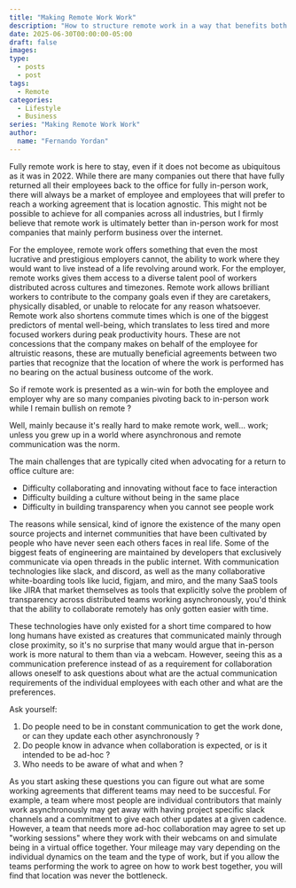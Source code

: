 ```yaml
---
title: "Making Remote Work Work"
description: "How to structure remote work in a way that benefits both the employee and the business"
date: 2025-06-30T00:00:00-05:00
draft: false
images:
type:
  - posts
  - post
tags:
  - Remote
categories:
  - Lifestyle
  - Business
series: "Making Remote Work Work"
author:
  name: "Fernando Yordan"
---
```


Fully remote work is here to stay, even if it does not become as ubiquitous as it was in 2022. While there are many companies out there that have fully returned all their employees back to the office for fully in-person work, there will always be a market of employee and employees that will prefer to reach a working agreement that is location agnostic. This might not be possible to achieve for all companies across all industries, but I firmly believe that remote work is ultimately better than in-person work for most companies that mainly perform business over the internet.

For the employee, remote work offers something that even the most lucrative and prestigious employers cannot, the ability to work where they would want to live instead of a life revolving around work. For the employer, remote works gives them access to a diverse talent pool of workers distributed across cultures and timezones. Remote work allows brilliant workers to contribute to the company goals even if they are caretakers, physically disabled, or unable to relocate for any reason whatsoever. Remote work also shortens commute times which is one of the biggest predictors of mental well-being, which translates to less tired and more focused workers during peak productivity hours. These are not concessions that the company makes on behalf of the employee for altruistic reasons, these are mutually beneficial agreements between two parties that recognize that the location of where the work is performed has no bearing on the actual business outcome of the work.

So if remote work is presented as a win-win for both the employee and employer why are so many companies pivoting back to in-person work while I remain bullish on remote ?

Well, mainly because it's really hard to make remote work, well... work; unless you grew up in a world where asynchronous and remote communication was the norm. 

The main challenges that are typically cited when advocating for a return to office culture are:
* Difficulty collaborating and innovating without face to face interaction
* Difficulty building a culture without being in the same place
* Difficulty in building transparency when you cannot see people work

The reasons while sensical, kind of ignore the existence of the many open source projects and internet communities that have been cultivated by people who have never seen each others faces in real life. Some of the biggest feats of engineering are maintained by developers that exclusively communicate via open threads in the public internet. With communication technologies like slack, and discord, as well as the many collaborative white-boarding tools like lucid, figjam, and miro, and the many SaaS tools like JIRA that market themselves as tools that explicitly solve the problem of transparency across distributed teams working asynchronously, you'd think that the ability to collaborate remotely has only gotten easier with time.

These technologies have only existed for a short time compared to how long humans have existed as creatures that communicated mainly through close proximity, so it's no surprise that many would argue that in-person work is more natural to them than via a webcam. However, seeing this as a communication preference instead of as a requirement for collaboration allows oneself to ask questions about what are the actual communication requirements of the individual employees with each other and what are the preferences.

Ask yourself:
1. Do people need to be in constant communication to get the work done, or can they update each other asynchronously ?
2. Do people know in advance when collaboration is expected, or is it intended to be ad-hoc ?
3. Who needs to be aware of what and when ?

As you start asking these questions you can figure out what are some working agreements that different teams may need to be succesful. For example, a team where most people are individual contributors that mainly work asynchronously may get away with having project specific slack channels and a commitment to give each other updates at a given cadence. However, a team that needs more ad-hoc collaboration may agree to set up "working sessions" where they work with their webcams on and simulate being in a virtual office together. Your mileage may vary depending on the individual dynamics on the team and the type of work, but if you allow the teams performing the work to agree on how to work best together, you will find that location was never the bottleneck.



